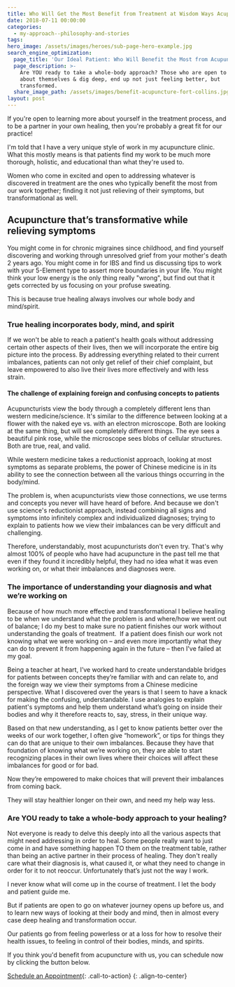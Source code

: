 ```yaml
---
title: Who Will Get the Most Benefit from Treatment at Wisdom Ways Acupuncture
date: 2018-07-11 00:00:00
categories:
  - my-approach--philosophy-and-stories
tags:
hero_image: /assets/images/heroes/sub-page-hero-example.jpg
search_engine_optimization:
  page_title: 'Our Ideal Patient: Who Will Benefit the Most from Acupuncture with Us'
  page_description: >-
    Are YOU ready to take a whole-body approach? Those who are open to learn
    about themselves & dig deep, end up not just feeling better, but
    transformed.
  share_image_path: /assets/images/benefit-acupuncture-fort-collins.jpg
layout: post
---
```


If you're open to learning more about yourself in the treatment process, and to be a partner in your own healing, then you're probably a great fit for our practice!

I'm told that I have a very unique style of work in my acupuncture clinic. What this mostly means is that patients find my work to be much more thorough, holistic, and educational than what they're used to.

Women who come in excited and open to addressing whatever is discovered in treatment are the ones who typically benefit the most from our work together; finding it not just relieving of their symptoms, but transformational as well.

## Acupuncture that’s transformative while relieving symptoms

You might come in for chronic migraines since childhood, and find yourself discovering and working through unresolved grief from your mother's death 2 years ago. You might come in for IBS and find us discussing tips to work with your 5-Element type to assert more boundaries in your life. You might think your low energy is the only thing really "wrong", but find out that it gets corrected by us focusing on your profuse sweating.

This is because true healing always involves our whole body and mind/spirit.

### True healing incorporates body, mind, and spirit

If we won't be able to reach a patient's health goals without addressing certain other aspects of their lives, then we will incorporate the entire big picture into the process. By addressing everything related to their current imbalances, patients can not only get relief of their chief complaint, but leave empowered to also live their lives more effectively and with less strain.

#### The challenge of explaining foreign and confusing concepts to patients

Acupuncturists view the body through a completely different lens than western medicine/science. It's similar to the difference between looking at a flower with the naked eye vs. with an electron microscope. Both are looking at the same thing, but will see completely different things. The eye sees a beautiful pink rose, while the microscope sees blobs of cellular structures. Both are true, real, and valid.

While western medicine takes a reductionist approach, looking at most symptoms as separate problems, the power of Chinese medicine is in its ability to see the connection between all the various things occurring in the body/mind.

The problem is, when acupuncturists view those connections, we use terms and concepts you never will have heard of before. And because we don't use science's reductionist approach, instead combining all signs and symptoms into infinitely complex and individualized diagnoses; trying to explain to patients how we view their imbalances can be very difficult and challenging.

Therefore, understandably, most acupuncturists don't even try. That's why almost 100% of people who have had acupuncture in the past tell me that even if they found it incredibly helpful, they had no idea what it was even working on, or what their imbalances and diagnoses were.

### The importance of understanding your diagnosis and what we’re working on

Because of how much more effective and transformational I believe healing to be when we understand what the problem is and where/how we went out of balance; I do my best to make sure no patient finishes our work without understanding the goals of treatment.  If a patient does finish our work not knowing what we were working on – and even more importantly what they can do to prevent it from happening again in the future – then I've failed at my goal.

Being a teacher at heart, I’ve worked hard to create understandable bridges for patients between concepts they’re familiar with and can relate to, and the foreign way we view their symptoms from a Chinese medicine perspective. What I discovered over the years is that I seem to have a knack for making the confusing, understandable. I use analogies to explain patient's symptoms and help them understand what’s going on inside their bodies and why it therefore reacts to, say, stress, in their unique way.

Based on that new understanding, as I get to know patients better over the weeks of our work together, I often give “homework”, or tips for things they can do that are unique to their own imbalances. Because they have that foundation of knowing what we’re working on, they are able to start recognizing places in their own lives where their choices will affect these imbalances for good or for bad.

Now they’re empowered to make choices that will prevent their imbalances from coming back.

They will stay healthier longer on their own, and need my help way less.

### Are YOU ready to take a whole-body approach to your healing?

Not everyone is ready to delve this deeply into all the various aspects that might need addressing in order to heal. Some people really want to just come in and have something happen TO them on the treatment table, rather than being an active partner in their process of healing. They don't really care what their diagnosis is, what caused it, or what they need to change in order for it to not reoccur. Unfortunately that’s just not the way I work.

I never know what will come up in the course of treatment. I let the body and patient guide me.

But if patients are open to go on whatever journey opens up before us, and to learn new ways of looking at their body and mind, then in almost every case deep healing and transformation occur.

Our patients go from feeling powerless or at a loss for how to resolve their health issues, to feeling in control of their bodies, minds, and spirits.

If you think you'd benefit from acupuncture with us, you can schedule now by clicking the button below.

[Schedule an Appointment](/make-an-appointment/){: .call-to-action}
{: .align-to-center}